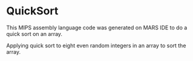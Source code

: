 # QuickSort
This MIPS assembly language code was generated on MARS IDE to do a quick sort on an array. 

Applying quick sort to eight even random integers in an array to sort the array. 
